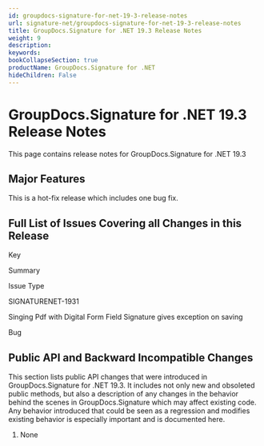 ```yaml
---
id: groupdocs-signature-for-net-19-3-release-notes
url: signature-net/groupdocs-signature-for-net-19-3-release-notes
title: GroupDocs.Signature for .NET 19.3 Release Notes
weight: 9
description: 
keywords: 
bookCollapseSection: true
productName: GroupDocs.Signature for .NET
hideChildren: False
---
```


# GroupDocs.Signature for .NET 19.3 Release Notes

This page contains release notes for GroupDocs.Signature for .NET 19.3

## Major Features

This is a hot-fix release which includes one bug fix.

## Full List of Issues Covering all Changes in this Release

Key

Summary

Issue Type

SIGNATURENET-1931

Singing Pdf with Digital Form Field Signature gives exception on saving

Bug

## Public API and Backward Incompatible Changes

This section lists public API changes that were introduced in GroupDocs.Signature for .NET 19.3. It includes not only new and obsoleted public methods, but also a description of any changes in the behavior behind the scenes in GroupDocs.Signature which may affect existing code. Any behavior introduced that could be seen as a regression and modifies existing behavior is especially important and is documented here.

1.  None
